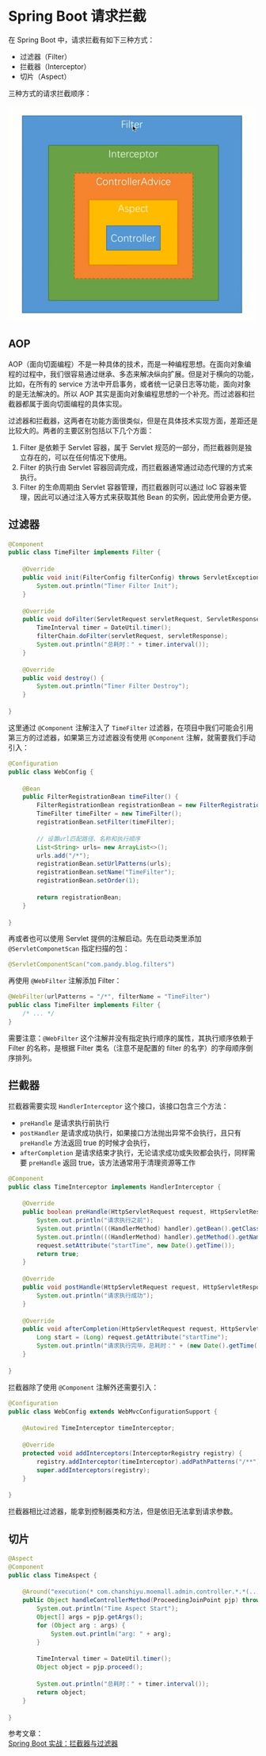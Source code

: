 # Spring Boot 请求拦截

在 Spring Boot 中，请求拦截有如下三种方式：

- 过滤器（Filter）
- 拦截器（Interceptor）
- 切片（Aspect）

三种方式的请求拦截顺序：

![请求拦截模型](https://raw.githubusercontent.com/chanshiyucx/yoi/master/2019/SpringBoot-请求拦截/请求拦截模型.png)

## AOP

AOP（面向切面编程）不是一种具体的技术，而是一种编程思想。在面向对象编程的过程中，我们很容易通过继承、多态来解决纵向扩展。但是对于横向的功能，比如，在所有的 service 方法中开启事务，或者统一记录日志等功能，面向对象的是无法解决的。所以 AOP 其实是面向对象编程思想的一个补充。而过滤器和拦截器都属于面向切面编程的具体实现。

过滤器和拦截器，这两者在功能方面很类似，但是在具体技术实现方面，差距还是比较大的。两者的主要区别包括以下几个方面：

1. Filter 是依赖于 Servlet 容器，属于 Servlet 规范的一部分，而拦截器则是独立存在的，可以在任何情况下使用。
2. Filter 的执行由 Servlet 容器回调完成，而拦截器通常通过动态代理的方式来执行。
3. Filter 的生命周期由 Servlet 容器管理，而拦截器则可以通过 IoC 容器来管理，因此可以通过注入等方式来获取其他 Bean 的实例，因此使用会更方便。

## 过滤器

```java
@Component
public class TimeFilter implements Filter {

    @Override
    public void init(FilterConfig filterConfig) throws ServletException {
        System.out.println("Timer Filter Init");
    }

    @Override
    public void doFilter(ServletRequest servletRequest, ServletResponse servletResponse, FilterChain filterChain) throws IOException, ServletException {
        TimeInterval timer = DateUtil.timer();
        filterChain.doFilter(servletRequest, servletResponse);
        System.out.println("总耗时：" + timer.interval());
    }

    @Override
    public void destroy() {
        System.out.println("Timer Filter Destroy");
    }

}
```

这里通过 `@Component` 注解注入了 `TimeFilter` 过滤器，在项目中我们可能会引用第三方的过滤器，如果第三方过滤器没有使用 `@Component` 注解，就需要我们手动引入：

```java
@Configuration
public class WebConfig {

    @Bean
    public FilterRegistrationBean timeFilter() {
        FilterRegistrationBean registrationBean = new FilterRegistrationBean();
        TimeFilter timeFilter = new TimeFilter();
        registrationBean.setFilter(timeFilter);

        // 设置url匹配路径、名称和执行顺序
        List<String> urls= new ArrayList<>();
        urls.add("/*");
        registrationBean.setUrlPatterns(urls);
        registrationBean.setName("TimeFilter");
        registrationBean.setOrder(1);

        return registrationBean;
    }

}
```

再或者也可以使用 Servlet 提供的注解启动。先在启动类里添加 `@ServletComponetScan` 指定扫描的包：

```java
@ServletComponentScan("com.pandy.blog.filters")
```

再使用 `@WebFilter` 注解添加 Filter：

```java
@WebFilter(urlPatterns = "/*", filterName = "TimeFilter")
public class TimeFilter implements Filter {
    /* ... */
}
```

需要注意：`@WebFilter` 这个注解并没有指定执行顺序的属性，其执行顺序依赖于 Filter 的名称，是根据 Filter 类名（注意不是配置的 filter 的名字）的字母顺序倒序排列。

## 拦截器

拦截器需要实现 `HandlerInterceptor` 这个接口，该接口包含三个方法：

- `preHandle` 是请求执行前执行
- `postHandler` 是请求成功执行，如果接口方法抛出异常不会执行，且只有 `preHandle` 方法返回 true 的时候才会执行，
- `afterCompletion` 是请求结束才执行，无论请求成功或失败都会执行，同样需要 `preHandle` 返回 true，该方法通常用于清理资源等工作

```java
@Component
public class TimeInterceptor implements HandlerInterceptor {

    @Override
    public boolean preHandle(HttpServletRequest request, HttpServletResponse response, Object handler) throws Exception {
        System.out.println("请求执行之前");
        System.out.println(((HandlerMethod) handler).getBean().getClass().getName()); // com.chanshiyu.moemall.admin.controller.TestController
        System.out.println(((HandlerMethod) handler).getMethod().getName()); // test
        request.setAttribute("startTime", new Date().getTime());
        return true;
    }

    @Override
    public void postHandle(HttpServletRequest request, HttpServletResponse response, Object handler, ModelAndView modelAndView) throws Exception {
        System.out.println("请求执行成功");
    }

    @Override
    public void afterCompletion(HttpServletRequest request, HttpServletResponse response, Object handler, Exception ex) throws Exception {
        Long start = (Long) request.getAttribute("startTime");
        System.out.println("请求执行完毕，总耗时：" + (new Date().getTime() - start));
    }

}
```

拦截器除了使用 `@Component` 注解外还需要引入：

```java
@Configuration
public class WebConfig extends WebMvcConfigurationSupport {

    @Autowired TimeInterceptor timeInterceptor;

    @Override
    protected void addInterceptors(InterceptorRegistry registry) {
        registry.addInterceptor(timeInterceptor).addPathPatterns("/**");
        super.addInterceptors(registry);
    }

}
```

拦截器相比过滤器，能拿到控制器类和方法，但是依旧无法拿到请求参数。

## 切片

```java
@Aspect
@Component
public class TimeAspect {

    @Around("execution(* com.chanshiyu.moemall.admin.controller.*.*(..))")
    public Object handleControllerMethod(ProceedingJoinPoint pjp) throws Throwable {
        System.out.println("Time Aspect Start");
        Object[] args = pjp.getArgs();
        for (Object arg : args) {
            System.out.println("arg: " + arg);
        }

        TimeInterval timer = DateUtil.timer();
        Object object = pjp.proceed();

        System.out.println("总耗时：" + timer.interval());
        return object;
    }

}
```

参考文章：  
[Spring Boot 实战：拦截器与过滤器](https://www.cnblogs.com/paddix/p/8365558.html)
